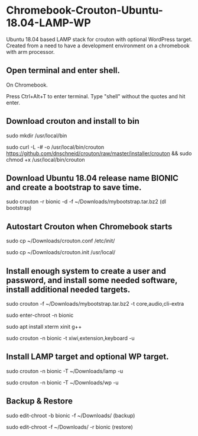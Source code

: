 # Chromebook-Crouton-Ubuntu-18.04-LAMP-WP
Ubuntu 18.04 based LAMP stack for crouton with optional WordPress target.
Created from a need to have a development environment on a chromebook with arm processor.

## Open terminal and enter shell.

On Chromebook.

Press Ctrl+Alt+T to enter terminal.
Type "shell" without the quotes and hit enter.

## Download crouton and install to bin

sudo mkdir /usr/local/bin

sudo curl -L -# -o /usr/local/bin/crouton https://github.com/dnschneid/crouton/raw/master/installer/crouton && sudo chmod +x /usr/local/bin/crouton

## Download Ubuntu 18.04 release name BIONIC and create a bootstrap to save time.

sudo crouton -r bionic -d -f ~/Downloads/mybootstrap.tar.bz2 (dl bootstrap)

## Autostart Crouton when Chromebook starts

sudo cp ~/Downloads/crouton.conf /etc/init/

sudo cp ~/Downloads/crouton.init /usr/local/

## Install enough system to create a user and password, and install some needed software, install additional needed targets.

sudo crouton -f ~/Downloads/mybootstrap.tar.bz2 -t core,audio,cli-extra

sudo enter-chroot -n bionic

sudo apt install xterm xinit g++

sudo crouton -n bionic -t xiwi,extension,keyboard -u

## Install LAMP target and optional WP target.

sudo crouton -n bionic -T ~/Downloads/lamp -u

sudo crouton -n bionic -T ~/Downloads/wp -u

## Backup & Restore

sudo edit-chroot -b bionic -f ~/Downloads/ (backup)

sudo edit-chroot -f ~/Downloads/ -r bionic
(restore)


